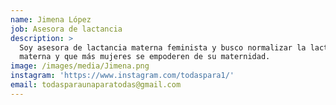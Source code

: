 ```yaml
---
name: Jimena López
job: Asesora de lactancia
description: >
  Soy asesora de lactancia materna feminista y busco normalizar la lactancia
  materna y que más mujeres se empoderen de su maternidad.
image: /images/media/Jimena.png
instagram: 'https://www.instagram.com/todaspara1/'
email: todasparaunaparatodas@gmail.com
---
```


